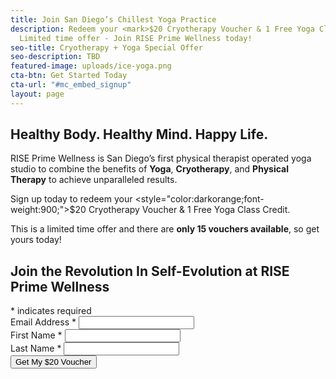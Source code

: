 ```yaml
---
title: Join San Diego’s Chillest Yoga Practice
description: Redeem your <mark>$20 Cryotherapy Voucher & 1 Free Yoga Class Credit</mark>.<br>
  Limited time offer - Join RISE Prime Wellness today!
seo-title: Cryotherapy + Yoga Special Offer
seo-description: TBD
featured-image: uploads/ice-yoga.png
cta-btn: Get Started Today
cta-url: "#mc_embed_signup"
layout: page
---
```


## Healthy Body. Healthy Mind. Happy Life.  

RISE Prime Wellness is San Diego’s first physical therapist operated yoga studio to combine the benefits of **Yoga**, **Cryotherapy**, and **Physical Therapy** to achieve unparalleled results.

Sign up today to redeem your <style="color:darkorange;font-weight:900;">$20 Cryotherapy Voucher & 1 Free Yoga Class Credit</style>.

This is a limited time offer and there are **only 15 vouchers available**, so get yours today!

<!-- Begin MailChimp Signup Form -->
<link href="//cdn-images.mailchimp.com/embedcode/classic-10_7.css" rel="stylesheet" type="text/css">
<div id="mc_embed_signup">
<form action="https://RISEprimewellness.us17.list-manage.com/subscribe/post?u=380eabc054c67bac16145a294&amp;id=444b21f799" method="post" id="mc-embedded-subscribe-form" name="mc-embedded-subscribe-form" class="validate" target="_blank" novalidate>
    <div id="mc_embed_signup_scroll">
<h2>Join the Revolution In Self-Evolution at RISE Prime Wellness</h2>
<div class="indicates-required"><span class="asterisk">*</span> indicates required</div>
<div class="mc-field-group">
	<label for="mce-EMAIL">Email Address  <span class="asterisk">*</span></label>
	<input type="email" value="" name="EMAIL" class="required email" id="mce-EMAIL">
</div>
<div class="mc-field-group">
	<label for="mce-FNAME">First Name <span class="asterisk">*</span></label>
	<input type="text" value="" name="FNAME" class="required" id="mce-FNAME">
</div>
<div class="mc-field-group">
	<label for="mce-LNAME">Last Name <span class="asterisk">*</span></label>
	<input type="text" value="" name="LNAME" class="required" id="mce-LNAME">
</div>
	<div id="mce-responses" class="clear">
		<div class="response" id="mce-error-response" style="display:none"></div>
		<div class="response" id="mce-success-response" style="display:none"></div>
	</div>    <!-- real people should not fill this in and expect good things - do not remove this or risk form bot signups-->
    <div style="position: absolute; left: -5000px;" aria-hidden="true"><input type="text" name="b_380eabc054c67bac16145a294_444b21f799" tabindex="-1" value=""></div>
    <div class="clear"><input type="submit" value="Get My $20 Voucher" name="subscribe" id="mc-embedded-subscribe" class="button"></div>
    </div>
</form>
</div>
<script type='text/javascript' src='//s3.amazonaws.com/downloads.mailchimp.com/js/mc-validate.js'></script><script type='text/javascript'>(function($) {window.fnames = new Array(); window.ftypes = new Array();fnames[0]='EMAIL';ftypes[0]='email';fnames[1]='FNAME';ftypes[1]='text';fnames[2]='LNAME';ftypes[2]='text';}(jQuery));var $mcj = jQuery.noConflict(true);</script>
<!--End mc_embed_signup-->
